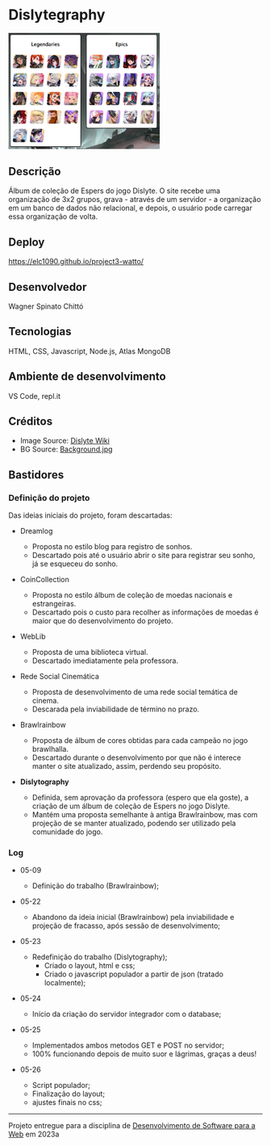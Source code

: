 # Dislytegraphy

<img src="https://raw.githubusercontent.com/elc1090/project3-watto/main/src/screenshot.png" alt="Screenshot do projeto" width="300">

## Descrição

Álbum de coleção de Espers do jogo Dislyte.
O site recebe uma organização de 3x2 grupos, grava - através de um servidor - a organização em um banco de dados não relacional, e depois, o usuário pode carregar essa organização de volta.

## Deploy

https://elc1090.github.io/project3-watto/

## Desenvolvedor

Wagner Spinato Chittó


## Tecnologias

HTML, CSS, Javascript, Node.js, Atlas MongoDB

## Ambiente de desenvolvimento

VS Code, repl.it

## Créditos

- Image Source: [Dislyte Wiki](https://dislyte.fandom.com/wiki)
- BG Source: [Background.jpg](https://rare-gallery.com/1360363-dislyte-4k-ultra-hd-wallpaper.html)

## Bastidores

### Definição do projeto

Das ideias iniciais do projeto, foram descartadas:

- Dreamlog
    - Proposta no estilo blog para registro de sonhos.
    - Descartado pois até o usuário abrir o site para registrar seu sonho, já se esqueceu do sonho.

- CoinCollection
    - Proposta no estilo álbum de coleção de moedas nacionais e estrangeiras.
    - Descartado pois o custo para recolher as informações de moedas é maior que do desenvolvimento do projeto.

- WebLib
    - Proposta de uma biblioteca virtual.
    - Descartado imediatamente pela professora.

- Rede Social Cinemática
    - Proposta de desenvolvimento de uma rede social temática de cinema.
    - Descarada pela inviabilidade de término no prazo.

- Brawlrainbow
    - Proposta de álbum de cores obtidas para cada campeão no jogo brawlhalla.
    - Descartado durante o desenvolvimento por que não é interece manter o site atualizado, assim, perdendo seu propósito.

- **Dislytography**
    - Definida, sem aprovação da professora (espero que ela goste), a criação de um álbum de coleção de Espers no jogo Dislyte.
    - Mantém uma proposta semelhante à antiga Brawlrainbow, mas com projeção de se manter atualizado, podendo ser utilizado pela comunidade do jogo.

### Log

- 05-09
    - Definição do trabalho (Brawlrainbow);

- 05-22
    - Abandono da ideia inicial (Brawlrainbow) pela inviabilidade e projeção de fracasso, após sessão de desenvolvimento;

- 05-23
    - Redefinição do trabalho (Dislytography);
        - Criado o layout, html e css;
        - Criado o javascript populador a partir de json (tratado localmente);

- 05-24
    - Início da criação do servidor integrador com o database;

- 05-25
    - Implementados ambos metodos GET e POST no servidor;
    - 100% funcionando depois de muito suor e lágrimas, graças a deus!

- 05-26
    - Script populador;
    - Finalização do layout;
    - ajustes finais no css;


---
Projeto entregue para a disciplina de [Desenvolvimento de Software para a Web](http://github.com/andreainfufsm/elc1090-2023a) em 2023a